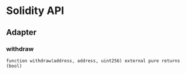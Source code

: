# Solidity API

## Adapter

### withdraw

```solidity
function withdraw(address, address, uint256) external pure returns (bool)
```


